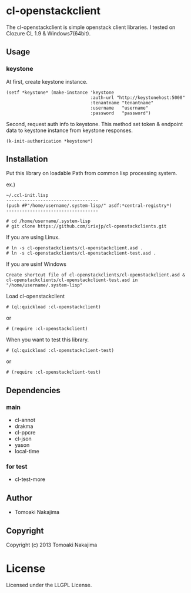 # cl-openstackclient

The cl-openstackclient is simple openstack client libraries.
I tested on Clozure CL 1.9 & Windows7(64bit).


## Usage

### keystone

At first, create keystone instance.

    (setf *keystone* (make-instance 'keystone
                                    :auth-url "http://keystonehost:5000"
                                    :tenantname "tenantname"
                                    :username   "username"
                                    :password   "password")

Second, request auth info to keystone. This method set token & endpoint data to keystone instance from keystone responses.

    (k-init-authorication *keystone*)






## Installation

Put this library on loadable Path from common lisp processing system.

ex.)

    ~/.ccl-init.lisp
    -----------------------------------
    (push #P"/home/username/.system-lisp/" asdf:*central-registry*)
    -----------------------------------

    # cd /home/username/.system-lisp
    # git clone https://github.com/irixjp/cl-openstackclients.git

If you are using Linux.

    # ln -s cl-openstackclients/cl-openstackclient.asd .
    # ln -s cl-openstackclients/cl-openstackclient-test.asd .

If you are usinf Windows

    Create shortcut file of cl-openstackclients/cl-openstackclient.asd & cl-openstackclients/cl-openstackclient-test.asd in "/home/username/.system-lisp"


Load cl-openstackclient

    # (ql:quickload :cl-openstackclient) 

or

    # (require :cl-openstackclient)


When you want to test this library.

    # (ql:quickload :cl-openstackclient-test)

or

    # (require :cl-openstackclient-test)


## Dependencies

### main

* cl-annot
* drakma
* cl-ppcre
* cl-json
* yason
* local-time

### for test

* cl-test-more


## Author

* Tomoaki Nakajima

## Copyright

Copyright (c) 2013 Tomoaki Nakajima

# License

Licensed under the LLGPL License.


